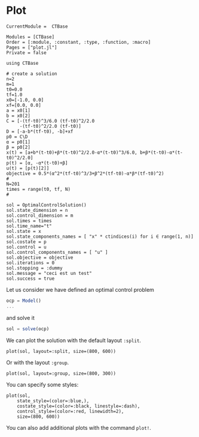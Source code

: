 # Plot

```@meta
CurrentModule =  CTBase
```

```@autodocs
Modules = [CTBase]
Order = [:module, :constant, :type, :function, :macro]
Pages = ["plot.jl"]
Private = false
```

```@setup main
using CTBase

# create a solution
n=2
m=1
t0=0.0
tf=1.0
x0=[-1.0, 0.0]
xf=[0.0, 0.0]
a = x0[1]
b = x0[2]
C = [-(tf-t0)^3/6.0 (tf-t0)^2/2.0
     -(tf-t0)^2/2.0 (tf-t0)]
D = [-a-b*(tf-t0), -b]+xf
p0 = C\D
α = p0[1]
β = p0[2]
x(t) = [a+b*(t-t0)+β*(t-t0)^2/2.0-α*(t-t0)^3/6.0, b+β*(t-t0)-α*(t-t0)^2/2.0]
p(t) = [α, -α*(t-t0)+β]
u(t) = [p(t)[2]]
objective = 0.5*(α^2*(tf-t0)^3/3+β^2*(tf-t0)-α*β*(tf-t0)^2)
#
N=201
times = range(t0, tf, N)
#

sol = OptimalControlSolution()
sol.state_dimension = n
sol.control_dimension = m
sol.times = times
sol.time_name="t"
sol.state = x
sol.state_components_names = [ "x" * ctindices(i) for i ∈ range(1, n)]
sol.costate = p
sol.control = u
sol.control_components_names = [ "u" ]
sol.objective = objective
sol.iterations = 0
sol.stopping = :dummy
sol.message = "ceci est un test"
sol.success = true
```

Let us consider we have defined an optimal control problem

```julia
ocp = Model()
...
```

and solve it

```julia
sol = solve(ocp)
```

We can plot the solution with the default layout `:split`.

```@example main
plot(sol, layout=:split, size=(800, 600))
```

Or with the layout `:group`.

```@example main
plot(sol, layout=:group, size=(800, 300))
```

You can specify some styles:

```@example main
plot(sol, 
    state_style=(color=:blue,), 
    costate_style=(color=:black, linestyle=:dash),
    control_style=(color=:red, linewidth=2),
    size=(800, 600))
```

You can also add additional plots with the command `plot!`.
